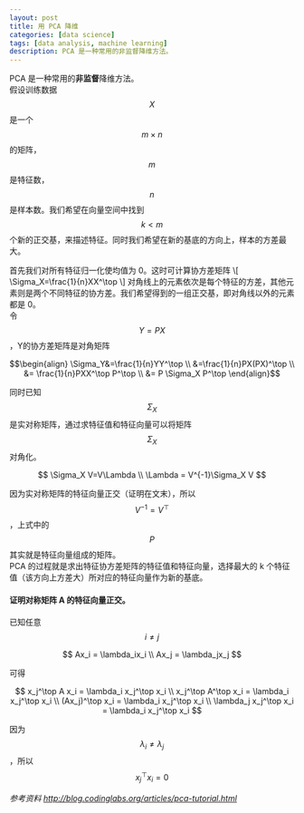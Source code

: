 ```yaml
---
layout: post
title: 用 PCA 降维
categories: [data science]
tags: [data analysis, machine learning]
description: PCA 是一种常用的非监督降维方法。
---
```


PCA 是一种常用的**非监督**降维方法。  
假设训练数据 $$X$$ 是一个 $$m \times n$$ 的矩阵，$$m$$ 是特征数， $$n$$ 是样本数。我们希望在向量空间中找到 $$k<m$$ 个新的正交基，来描述特征。同时我们希望在新的基底的方向上，样本的方差最大。

首先我们对所有特征归一化使均值为 0。这时可计算协方差矩阵
\\[
\Sigma_X=\frac{1}{n}XX^\top
\\]
对角线上的元素依次是每个特征的方差，其他元素则是两个不同特征的协方差。我们希望得到的一组正交基，即对角线以外的元素都是 0。  
令 $$Y=PX$$，Y的协方差矩阵是对角矩阵

$$\begin{align}
\Sigma_Y&=\frac{1}{n}YY^\top \\
&=\frac{1}{n}PX(PX)^\top \\
&= \frac{1}{n}PXX^\top P^\top \\
&= P \Sigma_X P^\top
\end{align}$$

同时已知$$\Sigma_X$$ 是实对称矩阵，通过求特征值和特征向量可以将矩阵 $$\Sigma_X$$ 对角化。

$$
\Sigma_X V=V\Lambda  \\
\Lambda = V^{-1}\Sigma_X V
$$

因为实对称矩阵的特征向量正交（证明在文末），所以 $$V^{-1}=V^\top$$，上式中的 $$P$$ 其实就是特征向量组成的矩阵。  
PCA 的过程就是求出特征协方差矩阵的特征值和特征向量，选择最大的 k 个特征值（该方向上方差大）所对应的特征向量作为新的基底。

#### 证明对称矩阵 A 的特征向量正交。  
已知任意 $$i \neq j$$

$$
Ax_i = \lambda_ix_i \\
Ax_j = \lambda_jx_j
$$

可得

$$
x_j^\top A x_i = \lambda_i x_j^\top x_i \\
x_j^\top A^\top x_i = \lambda_i x_j^\top x_i \\
(Ax_j)^\top x_i = \lambda_i x_j^\top x_i \\
\lambda_j x_j^\top x_i = \lambda_i x_j^\top x_i
$$

因为 $$\lambda_i \neq \lambda_j$$，所以$$x_j^\top x_i = 0 $$

*参考资料 http://blog.codinglabs.org/articles/pca-tutorial.html*